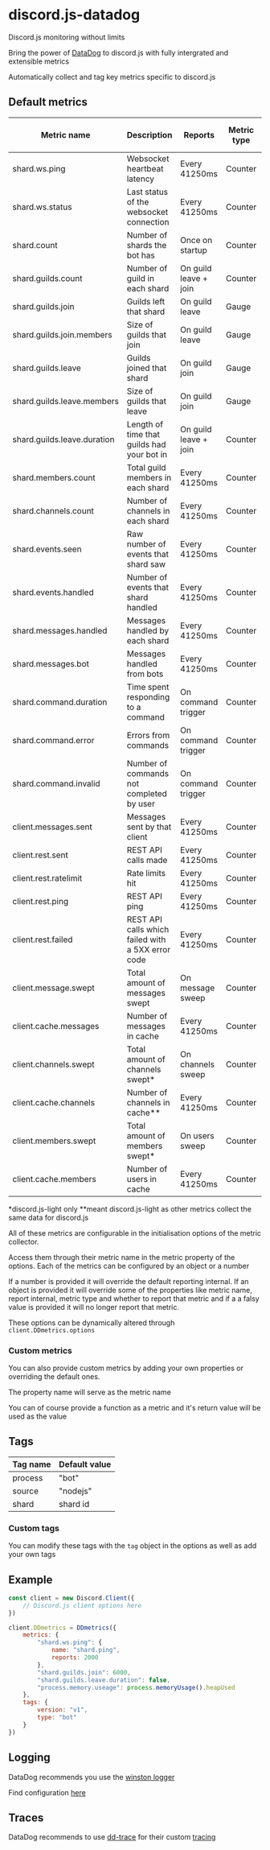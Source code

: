 # discord.js-datadog
Discord.js monitoring without limits

Bring the power of [DataDog](https://www.datadoghq.com/) to discord.js with fully intergrated and extensible metrics

Automatically collect and tag key metrics specific to discord.js

## Default metrics

| Metric name                 | Description                                            | Reports               | Metric type | Best display option |
|-----------------------------|--------------------------------------------------------|-----------------------|-------------|---------------------|
| shard.ws.ping               | Websocket heartbeat latency                            | Every 41250ms         | Counter     | Timeseries          |
| shard.ws.status             | Last status of the websocket connection                | Every 41250ms         | Counter     | Timeseries          |
| shard.count                 | Number of shards the bot has                           | Once on startup       | Counter     | Last count          |
| shard.guilds.count          | Number of guild in each shard                          | On guild leave + join | Counter     | Last count          |
| shard.guilds.join           | Guilds left that shard                                 | On guild leave        | Gauge       | Timeseries          |
| shard.guilds.join.members   | Size of guilds that join                               | On guild leave        | Gauge       | Timeseries          |
| shard.guilds.leave          | Guilds joined that shard                               | On guild join         | Gauge       | Timeseries          |
| shard.guilds.leave.members  | Size of guilds that leave                              | On guild join         | Gauge       | Timeseries          |
| shard.guilds.leave.duration | Length of time that guilds had your bot in             | On guild leave + join | Counter     | Last count Avg.     |
| shard.members.count         | Total guild members in each shard                      | Every 41250ms         | Counter     | Timeseries          |
| shard.channels.count        | Number of channels in each shard                       | Every 41250ms         | Counter     | Last count          |
| shard.events.seen           | Raw number of events that shard saw                    | Every 41250ms         | Counter     | Timeseries          |
| shard.events.handled        | Number of events that shard handled                    | Every 41250ms         | Counter     | Timeseries          |
| shard.messages.handled      | Messages handled by each shard                         | Every 41250ms         | Counter     | Timeseries          |
| shard.messages.bot          | Messages handled from bots                             | Every 41250ms         | Counter     | Timeseries          |
| shard.command.duration      | Time spent responding to a command                     | On command trigger    | Counter     | Toplist             |
| shard.command.error         | Errors from commands                                   | On command trigger    | Counter     | Toplist             |
| shard.command.invalid       | Number of commands not completed by user               | On command trigger    | Counter     | Toplist             |
| client.messages.sent        | Messages sent by that client                           | Every 41250ms         | Counter     | Timeseries          |
| client.rest.sent            | REST API calls made                                    | Every 41250ms         | Counter     | Timeseries          |
| client.rest.ratelimit       | Rate limits hit                                        | Every 41250ms         | Counter     | Timeseries          |
| client.rest.ping            | REST API ping                                          | Every 41250ms         | Counter     | Timeseries          |
| client.rest.failed          | REST API calls which failed with a 5XX error code      | Every 41250ms         | Counter     | Timeseries          |
| client.message.swept        | Total amount of messages swept                         | On message sweep      | Counter     | Timeseries          |
| client.cache.messages       | Number of messages in cache                            | Every 41250ms         | Counter     | Timeseries          |
| client.channels.swept       | Total amount of channels swept*                        | On channels sweep     | Counter     | Timeseries          |
| client.cache.channels       | Number of channels in cache**                          | Every 41250ms         | Counter     | Timeseries          |
| client.members.swept        | Total amount of members swept*                         | On users sweep        | Counter     | Timeseries          |
| client.cache.members        | Number of users in cache                               | Every 41250ms         | Counter     | Timeseries          |

*discord.js-light only
**meant discord.js-light as other metrics collect the same data for discord.js

All of these metrics are configurable in the initialisation options of the metric collector.

Access them through their metric name in the metric property of the options. Each of the metrics can be configured by an object or a number

If a number is provided it will override the default reporting internal. If an object is provided it will override some of the properties
like metric name, report internal, metric type and whether to report that metric and if a a falsy value is provided it will no longer
report that metric.

These options can be dynamically altered through `client.DDmetrics.options`

### Custom metrics

You can also provide custom metrics by adding your own properties or overriding the default ones.

The property name will serve as the metric name

You can of course provide a function as a metric and it's return value will be used as the value

## Tags

| Tag name | Default value |
|----------|---------------|
| process  | "bot"         |
| source   | "nodejs"      |
| shard    | shard id      |

### Custom tags

You can modify these tags with the `tag` object in the options as well as add your own tags

## Example

```js
const client = new Discord.Client({ 
    // Discord.js client options here
})

client.DDmetrics = DDmetrics({
    metrics: {
        "shard.ws.ping": {
            name: "shard.ping",
            reports: 2000
        },
        "shard.guilds.join": 6000,
        "shard.guilds.leave.duration": false,
        "process.memory.useage": process.memoryUsage().heapUsed
    },
    tags: {
        version: "v1",
        type: "bot"
    }
})
```

## Logging

DataDog recommends you use the [winston logger](https://github.com/winstonjs/winston)

Find configuration [here](https://docs.datadoghq.com/logs/log_collection/nodejs/?tab=winston30#configure-your-logger)

## Traces

DataDog recommends to use [dd-trace](https://datadoghq.dev/dd-trace-js/) for their custom [tracing](https://docs.datadoghq.com/tracing/)